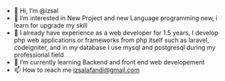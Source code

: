 - 👋 Hi, I’m @izsal
- 👀 I’m interested in New Project and new Language programming new, i learn for upgrade my skill
- 👀 I already have experience as a web developer for 1.5 years, I develop php web applications or frameworks from php itself such as laravel, codeigniter, and in my database I use mysql and postgresql during my professional field
- 🌱 I’m currently learning Backend and front end web developement
- 📫 How to reach me izsalafandi@gmail.com 

<!---
izsal/izsal is a ✨ special ✨ repository because its `README.md` (this file) appears on your GitHub profile.
You can click the Preview link to take a look at your changes.
--->
